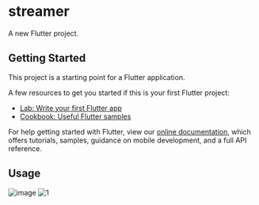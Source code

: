 # streamer

A new Flutter project.

## Getting Started

This project is a starting point for a Flutter application.

A few resources to get you started if this is your first Flutter project:

- [Lab: Write your first Flutter app](https://flutter.dev/docs/get-started/codelab)
- [Cookbook: Useful Flutter samples](https://flutter.dev/docs/cookbook)

For help getting started with Flutter, view our
[online documentation](https://flutter.dev/docs), which offers tutorials,
samples, guidance on mobile development, and a full API reference.

## Usage
![image](https://user-images.githubusercontent.com/70436490/158601937-56cb116c-897b-46d3-9c39-3d7c8723c481.png)
![1](https://user-images.githubusercontent.com/70436490/159282745-b4976829-38c5-4ad6-a0d6-9014907bed1f.gif)
